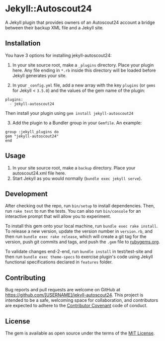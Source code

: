 # Jekyll::Autoscout24

A Jekyll plugin that provides owners of an Autoscout24 account a bridge between their backup XML file and a Jekyll site.

## Installation

You have 3 options for installing jekyll-autoscout24:

1. In your site source root, make a `_plugins` directory. Place your plugin here.
Any file ending in `*.rb` inside this directory will be loaded before Jekyll generates your site.

2. In your `_config.yml` file, add a new array with the key `plugins` (or `gems` for Jekyll < `3.5.0`) and the values of the gem name of the plugin:

```
plugins:
  - jekyll-autoscout24
```

Then install your plugin using `gem install jekyll-autoscout24`

3. Add the plugin to a Bundler group in your `Gemfile`. An example:

```
group :jekyll_plugins do
gem "jekyll-autoscout24"
end
```

## Usage

1. In your site source root, make a `backup` directory. Place your autoscout24.xml file here.
2. Start Jekyll as you would normally (`bundle exec jekyll serve`).

## Development

After checking out the repo, run `bin/setup` to install dependencies. Then, run `rake test` to run the tests. You can also run `bin/console` for an interactive prompt that will allow you to experiment.

To install this gem onto your local machine, run `bundle exec rake install`. To release a new version, update the version number in `version.rb`, and then run `bundle exec rake release`, which will create a git tag for the version, push git commits and tags, and push the `.gem` file to [rubygems.org](https://rubygems.org).

To validate changes end-2-end, run `bundle install` in test/test-site and then run `bundle exec theme-specs` to exercise plugin's code using Jekyll functional specifications declared in `features` folder.

## Contributing

Bug reports and pull requests are welcome on GitHub at https://github.com/[USERNAME]/jekyll-autoscout24. This project is intended to be a safe, welcoming space for collaboration, and contributors are expected to adhere to the [Contributor Covenant](http://contributor-covenant.org) code of conduct.


## License

The gem is available as open source under the terms of the [MIT License](http://opensource.org/licenses/MIT).

